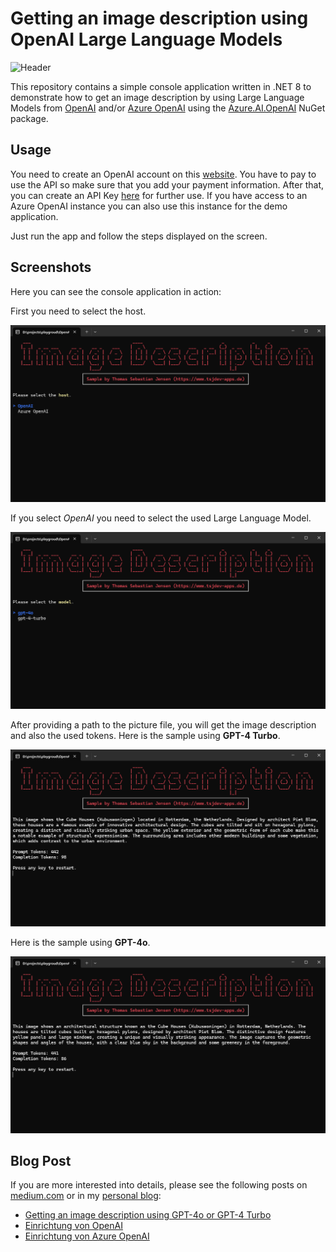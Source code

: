 # Getting an image description using OpenAI Large Language Models

![Header](./docs/header.png)

This repository contains a simple console application written in .NET 8 to demonstrate how to get an image description by using Large Language Models from [OpenAI](https://openai.com) and/or [Azure OpenAI](https://azure.microsoft.com/en-us/products/ai-services/openai-service) using the [Azure.AI.OpenAI](https://www.nuget.org/packages/Azure.AI.OpenAI/) NuGet package.


## Usage

You need to create an OpenAI account on this [website](https://platform.openai.com/docs/overview). You have to pay to use the API so make sure that you add your payment information. After that, you can create an API Key [here](https://platform.openai.com/api-keys) for further use. If you have access to an Azure OpenAI instance you can also use this instance for the demo application.

Just run the app and follow the steps displayed on the screen.


## Screenshots


Here you can see the console application in action:

First you need to select the host.

![Console1](./docs/sample-01.png)

If you select *OpenAI* you need to select the used Large Language Model.

![Console2](./docs/sample-02.png)

After providing a path to the picture file, you will get the image description and also the used tokens. Here is the sample using **GPT-4 Turbo**.

![Console3](./docs/sample-03.png)

Here is the sample using **GPT-4o**.

![Console3](./docs/sample-04.png)

## Blog Post

If you are more interested into details, please see the following posts on [medium.com](https://www.medium.com) or in my [personal blog](https://www.tsjdev-apps.de):

- [Getting an image description using GPT-4o or GPT-4 Turbo](https://medium.com/medialesson/getting-an-image-description-using-gpt-4o-or-gpt-4-turbo-e771e1b3f262)
- [Einrichtung von OpenAI](https://www.tsjdev-apps.de/einrichtung-von-openai/)
- [Einrichtung von Azure OpenAI](https://www.tsjdev-apps.de/einrichtung-von-azure-openai/)